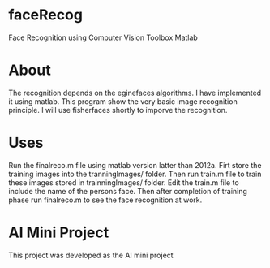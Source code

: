 faceRecog
=========

Face Recognition using Computer Vision Toolbox Matlab

About
===========
The recognition depends on the eginefaces algorithms. I have implemented it using matlab. This program show the very basic image recognition principle. I will use fisherfaces shortly to imporve the recognition.

Uses
===========
Run the finalreco.m file using matlab version latter than 2012a.
Firt store the training images into the tranningImages/ folder. 
Then run train.m file to train these images stored in trainningImages/ folder.
Edit the train.m file to include the name of the persons face.
Then after completion of training phase run finalreco.m to see the face recognition at work.

AI Mini Project
============
This project was developed as the AI mini project
